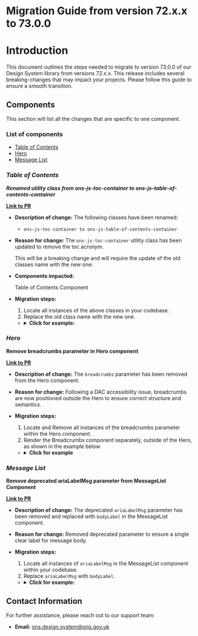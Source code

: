 # Migration Guide from version 72.x.x to 73.0.0

# Introduction

This document outlines the steps needed to migrate to version 73.0.0 of our Design System library from versions 72.x.x. This release includes several breaking-changes that may impact your projects. Please follow this guide to ensure a smooth transition.

## Components

This section will list all the changes that are specific to one component.

### List of components

-   [Table of Contents](#table-of-contents)
-   [Hero](#hero)
-   [Message List](#message-list)

### **_Table of Contents_**

**_Renamed utility class from ons-js-toc-container to ons-js-table-of-contents-container_**

[**Link to PR**](https://github.com/ONSdigital/design-system/pull/3650)

-   **Description of change:** The following classes have been renamed:

    -   `ons-js-toc-container to ons-js-table-of-contents-container`

-   **Reason for change:** The `ons-js-toc-container` utility class has been updated to remove the toc acronym.

    This will be a breaking change and will require the update of the old classes name with the new one:

-   **Components impacted:**

    Table of Contents Component

-   **Migration steps:**

    1. Locate all instances of the above classes in your codebase.
    2. Replace the old class name with the new one.

    -   <details>
        <summary><b>Click for example:</b></summary>

        ```html
        OLD
        <div class="ons-grid ons-js-toc-container"></div>

        NEW
        <div class="ons-grid ons-js-table-of-contents-container"></div>
        ```

        </details>

### **_Hero_**

**Remove breadcrumbs parameter in Hero component**

[**Link to PR**](https://github.com/ONSdigital/design-system/pull/3712)

-   **Description of change:** The `breadcrumbs` parameter has been removed from the Hero component.
-   **Reason for change:** Following a DAC accessibility issue, breadcrumbs are now positioned outside the Hero to ensure correct structure and semantics.
-   **Migration steps:**

    1. Locate and Remove all instances of the breadcrumbs parameter within the Hero component.
    2. Render the Breadcrumbs component separately, outside of the Hero, as shown in the example below.

    -   <details>
        <summary><b>Click for example</b></summary>

        ```njk
        OLD
        {% from "components/hero/_macro.njk" import onsHero %}

        {{
            onsHero({
                "topic": 'Topic',
                "title": 'Retail Industry',
                "text": 'Sales by retailers',
                "breadcrumbs": {
                    "ariaLabel": 'Breadcrumbs',
                    "itemsList": [
                        {
                            "url": '/',
                            "text": 'Home'
                        }
                    ]
                },
                "variants": 'pale-blue'
            })
        }}

        NEW
        {% from "components/hero/_macro.njk" import onsHero %}
        {% from "components/breadcrumbs/_macro.njk" import onsBreadcrumbs %}

        {% block pageContent %}
            {{
                onsBreadcrumbs({
                    "ariaLabel": 'Breadcrumbs',
                    "variant": "pale-blue",
                    "itemsList": [
                        {
                            "url": '/',
                            "text": 'Home'
                        }
                    ]
                })
            }}
            <main id="main-content">
                {{
                    onsHero({
                        "topic": 'Topic',
                        "title": 'Retail Industry',
                        "text": 'Sales by retailers',
                        "variants": 'pale-blue'
                    })
                }}
            </main>
        {% endblock %}
        ```

        </details>

### **_Message List_**

**Remove deprecated ariaLabelMsg parameter from MessageList Component**

[**Link to PR**](https://github.com/ONSdigital/design-system/pull/3726)

-   **Description of change:** The deprecated `ariaLabelMsg` parameter has been removed and replaced with `bodyLabel` in the MessageList component.
-   **Reason for change:** Removed deprecated parameter to ensure a single clear label for message body.
-   **Migration steps:**

    1. Locate all instances of `ariaLabelMsg` in the MessageList component within your codebase.
    2. Replace `ariaLabelMsg` with `bodyLabel`.

    -   <details>
        <summary><b>Click for example:</b></summary>

        ```njk
        OLD
        {{
            onsMessageList({
                "ariaLabel": "Message list for ONS Business Surveys",
                "ariaLabelMsg": "Body",
                "unreadText": "New",
                "fromLabel": "From",
                "dateLabel": "Sent",
                "hiddenReadLabel": "Read the message",
                "ariaLabelMetaData": "Message information",
                "messages": [
                    {
                        "id": "message-list-example-1",
                        "subject": {
                            "url": "#0",
                            "text": "BRES 2016 survey response query"
                        },
                        "unread": true,
                        "fromText": "ONS Business Surveys Team",
                        "dateText": "Tue 4 Jul 2020 at 7:47",
                        "body": "Hi Jacky. Thanks for that information. Your figures have allowed us to create more accurate…"
                    },
                    {
                        "id": "message-list-example-2",
                        "subject":{
                            "url": "#0",
                            "text": "BRES 2015 Enquiry on data"
                        },
                        "fromText": "Jacky Turner",
                        "dateText": "Mon 1 Oct 2019 at 9:52",
                        "body": "Hi Jacky, Thank you for returning the Business Register and Employment Survey (BRES) 2016…"
                    }
                ]
            })
        }}

        NEW
        {{
            onsMessageList({
                "ariaLabel": "Message list for ONS Business Surveys",
                "bodyLabel": "Body",
                "unreadText": "New",
                "fromLabel": "From",
                "dateLabel": "Sent",
                "hiddenReadLabel": "Read the message",
                "ariaLabelMetaData": "Message information",
                "messages": [
                    {
                        "id": "message-list-example-1",
                        "subject": {
                            "url": "#0",
                            "text": "BRES 2016 survey response query"
                        },
                        "unread": true,
                        "fromText": "ONS Business Surveys Team",
                        "dateText": "Tue 4 Jul 2020 at 7:47",
                        "body": "Hi Jacky. Thanks for that information. Your figures have allowed us to create more accurate…"
                    },
                    {
                        "id": "message-list-example-2",
                        "subject":{
                            "url": "#0",
                            "text": "BRES 2015 Enquiry on data"
                        },
                        "fromText": "Jacky Turner",
                        "dateText": "Mon 1 Oct 2019 at 9:52",
                        "body": "Hi Jacky, Thank you for returning the Business Register and Employment Survey (BRES) 2016…"
                    }
                ]
            })
        }}
        ```

        </details>

## Contact Information

For further assistance, please reach out to our support team:

-   **Email:** ons.design.system@ons.gov.uk
